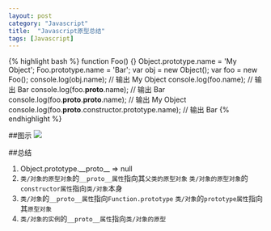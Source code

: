 ```yaml
---
layout: post
category: "Javascript"
title:  "Javascript原型总结"
tags: [Javascript]
---
```

{% highlight bash %}
function Foo() {}
Object.prototype.name = 'My Object';
Foo.prototype.name = 'Bar';
var obj = new Object();
var foo = new Foo();
console.log(obj.name); // 输出 My Object
console.log(foo.name); // 输出 Bar
console.log(foo.__proto__.name); // 输出 Bar
console.log(foo.__proto__.__proto__.name); // 输出 My Object
console.log(foo.__proto__.constructor.prototype.name); // 输出 Bar
{% endhighlight %}

##图示
<img src="https://static.panoramio.com.storage.googleapis.com/photos/medium/122612856.jpg">

##总结
1. Object.prototype.\_\_proto\_\_ => null
2. `类/对象的原型对象`的`__proto__属性`指向其`父类的原型对象`
   `类/对象的原型对象`的`constructor属性`指向`类/对象`本身
3. `类/对象`的`__proto__属性`指向`Function.prototype`
   `类/对象`的`prototype属性`指向其`原型对象`
4. `类/对象的实例`的`__proto__属性`指向`类/对象的原型`


